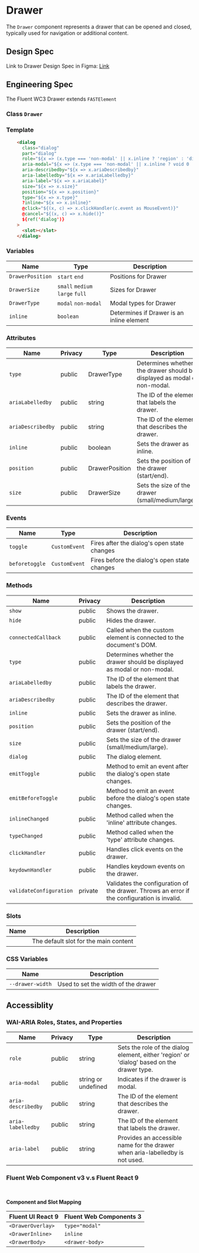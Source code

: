 # Drawer

The `Drawer` component represents a drawer that can be opened and closed, typically used for navigation or additional content.

## Design Spec

Link to Drawer Design Spec in Figma: [Link](<https://www.figma.com/file/V2sDk36xZfp8tFhb53DfsT/Drawer-(Overlay-%26-Inline)?type=design&viewport=2606%2C1404%2C0.23&t=iNWjZIpDljA1EshA-0>)

## Engineering Spec

The Fluent WC3 Drawer extends `FASTElement`

### Class `Drawer`

### Template

```html
    <dialog
      class="dialog"
      part="dialog"
      role="${x => (x.type === 'non-modal' || x.inline ? 'region' : 'dialog')}"
      aria-modal="${x => (x.type === 'non-modal' || x.inline ? void 0 : 'true')}"
      aria-describedby="${x => x.ariaDescribedby}"
      aria-labelledby="${x => x.ariaLabelledby}"
      aria-label="${x => x.ariaLabel}"
      size="${x => x.size}"
      position="${x => x.position}"
      type="${x => x.type}"
      ?inline="${x => x.inline}"
      @click="${(x, c) => x.clickHandler(c.event as MouseEvent)}"
      @cancel="${(x, c) => x.hide()}"
      ${ref('dialog')}
    >
      <slot></slot>
    </dialog>
```

### **Variables**

| Name             | Type                            | Description                               |
| ---------------- | ------------------------------- | ----------------------------------------- |
| `DrawerPosition` | `start` `end`                   | Positions for Drawer                      |
| `DrawerSize`     | `small` `medium` `large` `full` | Sizes for Drawer                          |
| `DrawerType`     | `modal` `non-modal`             | Modal types for Drawer                    |
| `inline`         | `boolean`                       | Determines if Drawer is an inline element |

### **Attributes**

| Name              | Privacy | Type           | Description                                                              |
| ----------------- | ------- | -------------- | ------------------------------------------------------------------------ |
| `type`            | public  | DrawerType     | Determines whether the drawer should be displayed as modal or non-modal. |
| `ariaLabelledby`  | public  | string         | The ID of the element that labels the drawer.                            |
| `ariaDescribedby` | public  | string         | The ID of the element that describes the drawer.                         |
| `inline`          | public  | boolean        | Sets the drawer as inline.                                               |
| `position`        | public  | DrawerPosition | Sets the position of the drawer (start/end).                             |
| `size`            | public  | DrawerSize     | Sets the size of the drawer (small/medium/large).                        |

### **Events**

| Name           | Type          | Description                                  |
| -------------- | ------------- | -------------------------------------------- |
| `toggle`       | `CustomEvent` | Fires after the dialog's open state changes  |
| `beforetoggle` | `CustomEvent` | Fires before the dialog's open state changes |

### **Methods**

| Name                    | Privacy | Description                                                                                 |
| ----------------------- | ------- | ------------------------------------------------------------------------------------------- |
| `show`                  | public  | Shows the drawer.                                                                           |
| `hide`                  | public  | Hides the drawer.                                                                           |
| `connectedCallback`     | public  | Called when the custom element is connected to the document's DOM.                          |
| `type`                  | public  | Determines whether the drawer should be displayed as modal or non-modal.                    |
| `ariaLabelledby`        | public  | The ID of the element that labels the drawer.                                               |
| `ariaDescribedby`       | public  | The ID of the element that describes the drawer.                                            |
| `inline`                | public  | Sets the drawer as inline.                                                                  |
| `position`              | public  | Sets the position of the drawer (start/end).                                                |
| `size`                  | public  | Sets the size of the drawer (small/medium/large).                                           |
| `dialog`                | public  | The dialog element.                                                                         |
| `emitToggle`            | public  | Method to emit an event after the dialog's open state changes.                              |
| `emitBeforeToggle`      | public  | Method to emit an event before the dialog's open state changes.                             |
| `inlineChanged`         | public  | Method called when the 'inline' attribute changes.                                          |
| `typeChanged`           | public  | Method called when the 'type' attribute changes.                                            |
| `clickHandler`          | public  | Handles click events on the drawer.                                                         |
| `keydownHandler`        | public  | Handles keydown events on the drawer.                                                       |
| `validateConfiguration` | private | Validates the configuration of the drawer. Throws an error if the configuration is invalid. |

### **Slots**

| Name | Description                           |
| ---- | ------------------------------------- |
|      | The default slot for the main content |

### **CSS Variables**

| Name             | Description                         |
| ---------------- | ----------------------------------- |
| `--drawer-width` | Used to set the width of the drawer |

## **Accessiblity**

### **WAI-ARIA Roles, States, and Properties**

| Name               | Privacy | Type                | Description                                                                                |
| ------------------ | ------- | ------------------- | ------------------------------------------------------------------------------------------ |
| `role`             | public  | string              | Sets the role of the dialog element, either 'region' or 'dialog' based on the drawer type. |
| `aria-modal`       | public  | string or undefined | Indicates if the drawer is modal.                                                          |
| `aria-describedby` | public  | string              | The ID of the element that describes the drawer.                                           |
| `aria-labelledby`  | public  | string              | The ID of the element that labels the drawer.                                              |
| `aria-label`       | public  | string              | Provides an accessible name for the drawer when aria-labelledby is not used.               |

### **Fluent Web Component v3 v.s Fluent React 9**

<br />

**Component and Slot Mapping**

| Fluent UI React 9 | Fluent Web Components 3 |
| ----------------- | ----------------------- |
| `<DrawerOverlay>` | `type="modal"`          |
| `<DrawerInline>`  | `inline`                |
| `<DrawerBody> `   | `<drawer-body>`         |
